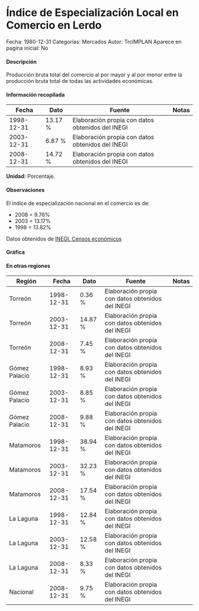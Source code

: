 Índice de Especialización Local en Comercio en Lerdo
=====

Fecha: 1980-12-31
Categorías: Mercados
Autor: TrcIMPLAN
Aparece en pagina inicial: No

#### Descripción

Producción bruta total del comercio al por mayor y al por menor entre la producción bruta total de todas las actividades económicas.

#### Información recopilada

<table class="table table-hover table-bordered matriz">
<thead>
<tr>
<th>Fecha</th>
<th>Dato</th>
<th>Fuente</th>
<th>Notas</th>
</tr>
</thead>
<tbody>
<tr>
<td>1998-12-31</td>
<td class="derecha">13.17 %</td>
<td>Elaboración propia con datos obtenidos del INEGI</td>
<td></td>
</tr>
<tr>
<td>2003-12-31</td>
<td class="derecha">6.87 %</td>
<td>Elaboración propia con datos obtenidos del INEGI</td>
<td></td>
</tr>
<tr>
<td>2008-12-31</td>
<td class="derecha">14.72 %</td>
<td>Elaboración propia con datos obtenidos del INEGI</td>
<td></td>
</tr>
</tbody>
</table>

<b>Unidad:</b> Porcentaje.

#### Observaciones

El índice de especialización nacional en el comercio es de:

- 2008 = 9.76%
- 2003 = 13.17%
- 1998 = 13.82%

Datos obtenidos de [INEGI. Censos económicos](http://www3.inegi.org.mx/sistemas/saic/)

#### Gráfica

<div id="Morrisftawduvw" class="grafica"></div>
<script>
new Morris.Line({
element: 'Morrisftawduvw',
data: [{ fecha: '1998-12-31', dato: 13.1700 },{ fecha: '2003-12-31', dato: 6.8700 },{ fecha: '2008-12-31', dato: 14.7200 }],
xkey: 'fecha',
ykeys: ['dato'],
labels: ['Dato'],
lineColors: ['#FF5B02'],
xLabelFormat: function(d) { return d.getDate()+'/'+(d.getMonth()+1)+'/'+d.getFullYear(); },
dateFormat: function(ts) { var d = new Date(ts); return d.getDate() + '/' + (d.getMonth() + 1) + '/' + d.getFullYear(); }
});
</script>

#### En otras regiones

<table class="table table-hover table-bordered matriz">
<thead>
<tr>
<th>Región</th>
<th>Fecha</th>
<th>Dato</th>
<th>Fuente</th>
<th>Notas</th>
</tr>
</thead>
<tbody>
<tr>
<td>Torreón</td>
<td>1998-12-31</td>
<td class="derecha">0.36 %</td>
<td>Elaboración propia con datos obtenidos del INEGI</td>
<td></td>
</tr>
<tr>
<td>Torreón</td>
<td>2003-12-31</td>
<td class="derecha">14.87 %</td>
<td>Elaboración propia con datos obtenidos del INEGI</td>
<td></td>
</tr>
<tr>
<td>Torreón</td>
<td>2008-12-31</td>
<td class="derecha">7.45 %</td>
<td>Elaboración propia con datos obtenidos del INEGI</td>
<td></td>
</tr>
<tr>
<td>Gómez Palacio</td>
<td>1998-12-31</td>
<td class="derecha">8.93 %</td>
<td>Elaboración propia con datos obtenidos del INEGI</td>
<td></td>
</tr>
<tr>
<td>Gómez Palacio</td>
<td>2003-12-31</td>
<td class="derecha">8.85 %</td>
<td>Elaboración propia con datos obtenidos del INEGI</td>
<td></td>
</tr>
<tr>
<td>Gómez Palacio</td>
<td>2008-12-31</td>
<td class="derecha">9.88 %</td>
<td>Elaboración propia con datos obtenidos del INEGI</td>
<td></td>
</tr>
<tr>
<td>Matamoros</td>
<td>1998-12-31</td>
<td class="derecha">38.94 %</td>
<td>Elaboración propia con datos obtenidos del INEGI</td>
<td></td>
</tr>
<tr>
<td>Matamoros</td>
<td>2003-12-31</td>
<td class="derecha">32.23 %</td>
<td>Elaboración propia con datos obtenidos del INEGI</td>
<td></td>
</tr>
<tr>
<td>Matamoros</td>
<td>2008-12-31</td>
<td class="derecha">17.54 %</td>
<td>Elaboración propia con datos obtenidos del INEGI</td>
<td></td>
</tr>
<tr>
<td>La Laguna</td>
<td>1998-12-31</td>
<td class="derecha">12.84 %</td>
<td>Elaboración propia con datos obtenidos del INEGI</td>
<td></td>
</tr>
<tr>
<td>La Laguna</td>
<td>2003-12-31</td>
<td class="derecha">12.58 %</td>
<td>Elaboración propia con datos obtenidos del INEGI</td>
<td></td>
</tr>
<tr>
<td>La Laguna</td>
<td>2008-12-31</td>
<td class="derecha">8.33 %</td>
<td>Elaboración propia con datos obtenidos del INEGI</td>
<td></td>
</tr>
<tr>
<td>Nacional</td>
<td>2008-12-31</td>
<td class="derecha">9.75 %</td>
<td>Elaboración propia con datos obtenidos del INEGI</td>
<td></td>
</tr>
</tbody>
</table>


